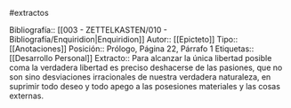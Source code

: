 #extractos 

Bibliografía:: [[003 - ZETTELKASTEN/010 - Bibliografía/Enquiridion|Enquiridion]]
Autor:: [[Epicteto]]
Tipo:: [[Anotaciones]]
Posición:: Prólogo, Página 22, Párrafo 1
Etiquetas:: [[Desarrollo Personal]]
Extracto:: Para alcanzar la única libertad posible coma la verdadera libertad es preciso deshacerse de las pasiones, que no son sino desviaciones irracionales de nuestra verdadera naturaleza, en suprimir todo deseo y todo apego a las posesiones materiales y las cosas externas.